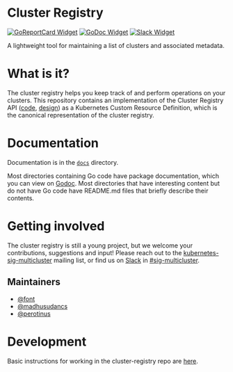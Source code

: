 # Cluster Registry

[![GoReportCard Widget]][GoReportCard] [![GoDoc Widget]][GoDoc] [![Slack Widget]][Slack]

[GoDoc]: https://godoc.org/k8s.io/cluster-registry
[GoDoc Widget]: https://godoc.org/k8s.io/cluster-registry?status.svg
[Slack]: http://slack.kubernetes.io#sig-multicluster
[Slack Widget]: https://s3.eu-central-1.amazonaws.com/ngtuna/join-us-on-slack.png
[GoReportCard Widget]: https://goreportcard.com/badge/k8s.io/cluster-registry
[GoReportCard]: https://goreportcard.com/report/k8s.io/cluster-registry

A lightweight tool for maintaining a list of clusters and associated metadata.

# What is it?

The cluster registry helps you keep track of and perform operations on your
clusters. This repository contains an implementation of the Cluster Registry API
([code](https://github.com/kubernetes/cluster-registry/tree/master/pkg/apis/clusterregistry),
[design](docs/api_design.md)) as a Kubernetes Custom Resource Definition, which
is the canonical representation of the cluster registry.

# Documentation

Documentation is in the [`docs`](docs) directory.

Most directories containing Go code have package documentation, which you can
view on [Godoc](https://godoc.org/k8s.io/cluster-registry). Most directories
that have interesting content but do not have Go code have README.md files that
briefly describe their contents.

# Getting involved

The cluster registry is still a young project, but we welcome your
contributions, suggestions and input! Please reach out to the
[kubernetes-sig-multicluster](https://groups.google.com/forum/#!forum/kubernetes-sig-multicluster)
mailing list, or find us on
[Slack](https://github.com/kubernetes/community/blob/master/CONTRIBUTING.md#social-media)
in [#sig-multicluster](https://kubernetes.slack.com/messages/sig-multicluster/).

## Maintainers

-   [@font](https://github.com/font)
-   [@madhusudancs](https://github.com/madhusudancs)
-   [@perotinus](https://github.com/perotinus)

# Development

Basic instructions for working in the cluster-registry repo are
[here](docs/development.md).
